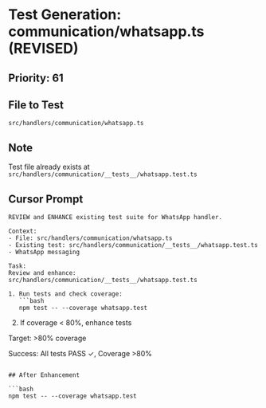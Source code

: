 # Test Generation: communication/whatsapp.ts (REVISED)

## Priority: 61

## File to Test
`src/handlers/communication/whatsapp.ts`

## Note
Test file already exists at `src/handlers/communication/__tests__/whatsapp.test.ts`

## Cursor Prompt

```
REVIEW and ENHANCE existing test suite for WhatsApp handler.

Context:
- File: src/handlers/communication/whatsapp.ts
- Existing test: src/handlers/communication/__tests__/whatsapp.test.ts
- WhatsApp messaging

Task:
Review and enhance: src/handlers/communication/__tests__/whatsapp.test.ts

1. Run tests and check coverage:
   ```bash
   npm test -- --coverage whatsapp.test
   ```

2. If coverage < 80%, enhance tests

Target: >80% coverage

Success: All tests PASS ✓, Coverage >80%
```

## After Enhancement

```bash
npm test -- --coverage whatsapp.test
```

